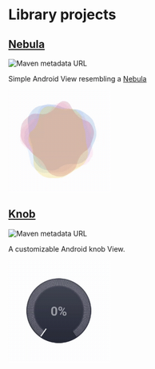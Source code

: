 # Library projects

## [Nebula](https://github.com/CoDevBlocks/Nebula)

![Maven metadata URL](https://img.shields.io/maven-metadata/v?metadataUrl=https%3A%2F%2Frepo1.maven.org%2Fmaven2%2Fcom%2Fcodevblocks%2Fandroid%2Fnebula%2Fmaven-metadata.xml)

Simple Android View resembling a [Nebula](https://en.wikipedia.org/wiki/Nebula)

![Nebula](/profile/media/nebula.gif)

## [Knob](https://github.com/CoDevBlocks/Knob)

![Maven metadata URL](https://img.shields.io/maven-metadata/v?metadataUrl=https%3A%2F%2Frepo1.maven.org%2Fmaven2%2Fcom%2Fcodevblocks%2Fandroid%2Fknob%2Fmaven-metadata.xml)

A customizable Android knob View.

![Knob](/profile/media/knob.gif)